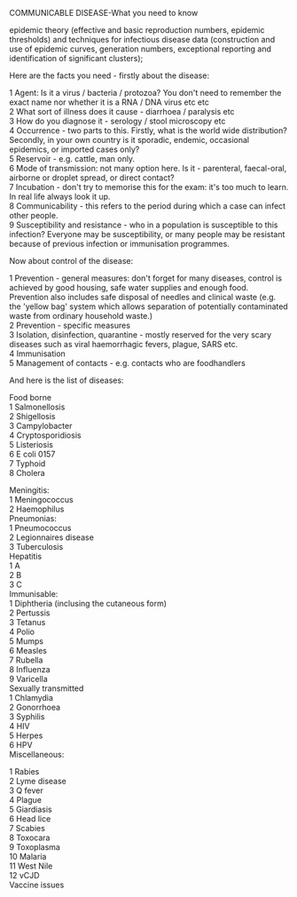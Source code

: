 COMMUNICABLE DISEASE-What you need to know				
				
epidemic theory (effective and basic reproduction numbers, epidemic thresholds) and techniques for infectious disease data (construction and use of epidemic curves, generation numbers, exceptional reporting and identification of significant clusters);				
				
Here are the facts you need - firstly about the disease: 				
				
1	Agent: 	Is it a virus / bacteria / protozoa? You don't need to remember the exact name nor whether it is a RNA / DNA virus etc etc		
2	What sort of illness does it cause - diarrhoea / paralysis etc			
3	How do you diagnose it - serology / stool microscopy etc			
4	Occurrence - two parts to this. Firstly, what is the world wide distribution? Secondly, in your own country is it sporadic, endemic, occasional epidemics, or imported cases only?			
5	Reservoir - e.g. cattle, man only. 			
6	Mode of transmission: not many option here. Is it - parenteral, faecal-oral, airborne or droplet spread, or direct contact? 			
7	Incubation - don't try to memorise this for the exam: it's too much to learn. In real life always look it up. 			
8	Communicability - this refers to the period during which a case can infect other people. 			
9	Susceptibility and resistance - who in a population is susceptible to this infection? Everyone may be susceptibility, or many people may be resistant because of previous infection or immunisation programmes. 			
				
Now about control of the disease: 				
				
1	Prevention - general measures: don't forget for many diseases, control is achieved by good housing, safe water supplies and enough food. Prevention also includes safe disposal of needles and clinical waste (e.g. the 'yellow bag' system which allows separation of potentially contaminated waste from ordinary household waste.) 			
2	Prevention - specific measures			
3	Isolation, disinfection, quarantine - mostly reserved for the very scary diseases such as viral haemorrhagic fevers, plague, SARS etc. 			
4	Immunisation			
5	Management of contacts - e.g. contacts who are foodhandlers			
				
				
And here is the list of diseases:				
				
Food borne				
1	Salmonellosis			
2	Shigellosis			
3	Campylobacter 			
4	Cryptosporidiosis			
5	Listeriosis 			
6	E coli 0157 			
7	Typhoid			
8	Cholera			
				
Meningitis:				
1	Meningococcus			
2	Haemophilus			
Pneumonias:				
1	Pneumococcus			
2	Legionnaires disease			
3	Tuberculosis 			
Hepatitis				
1	A			
2	B			
3	C			
Immunisable: 				
1	Diphtheria (inclusing the cutaneous form)			
2	Pertussis			
3	Tetanus			
4	Polio 			
5	Mumps			
6	Measles			
7	Rubella			
8	Influenza			
9	Varicella			
Sexually transmitted				
1	Chlamydia			
2	Gonorrhoea			
3	Syphilis			
4	HIV			
5	Herpes			
6	HPV			
Miscellaneous: 				
				
1	Rabies			
2	Lyme disease 			
3	Q fever 			
4	Plague			
5	Giardiasis 			
6	Head lice			
7	Scabies			
8	Toxocara			
9	Toxoplasma 			
10	Malaria 			
11	West Nile			
12	vCJD			
Vaccine issues				
